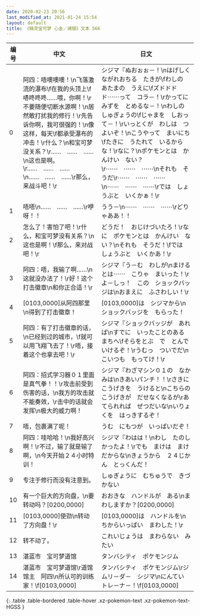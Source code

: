 ```yaml
---
date: 2020-02-23 20:56
last_modified_at: 2021-01-24 15:54
layout: default
title: 《精灵宝可梦 心金／魂银》文本 566
---
```

| 编号 | 中文 | 日文 |
| ---- | ---- | ---- |
| 0 | 阿四：唔噢噢噢！\n飞落激流的瀑布\f在我的头顶上\f哧咚咚咚……喂，你啊！\r不要随便切断水源啊！\n居然敢打扰我的修行！\r先告诉你啊，我可很强的！\n像这样，每天\f都承受瀑布的冲击！\r什么？\n和宝可梦没关系？\r……　……　……\n这也是啊。\r……　……　……\n……　……　……\r那么，来战斗吧！\r | シジマ『ぬおぉぉ－！\nはげしく　ながれおちる　たきが\fわしの　あたまの　うえに\fズドドドド⋯⋯って　コラ－！\rかってに　みずを　とめるな－！\nわしの　しゅぎょうの\fじゃまを　しおって－！\rいっとくが　わしは　つよいぞ！\nこうやって　まいにち\fたきに　うたれて　いるからな！\rなに？\nポケモンとは　かんけい　ない？\r⋯⋯　⋯⋯　⋯⋯\nそれも　そうだ\r⋯⋯　⋯⋯　⋯⋯\n⋯⋯　⋯⋯　⋯⋯\rでは　しょうぶと　いくかぁ！\r |
| 1 | 唔唔\n……　……　……\r咿呀！！ | うう－\n⋯⋯　⋯⋯　⋯⋯\rどりゃああ！！ |
| 2 | 怎么了！害怕了吧！\r什么，和宝可梦没有关系？\n这也是啊！\f那么，来对战吧！\r | どうだ！　おじけづいたろ！\rなに　ポケモンとは　かんけい　ない？\nそれも　そうだ！\fでは　しょうぶと　いくかあ！\r |
| 3 | 阿四：唔，我输了啊……\n这就没办法了！\r好！这个打击徽章\n和你正合适！\r | シジマ『う－む　わしが\nまけるとは⋯⋯　こりゃ　まいった！\rよ－しっ！　この　ショックバッジは\nおまえに　ふさわしい！\r |
| 4 | [0103,0000]从阿四那里\n得到了打击徽章！ | [0103,0000]は　シジマから\nショックバッジを　もらった！ |
| 5 | 阿四：有了打击徽章的话，\n已经到过的城市，\f就可以用飞翔飞去了！\r唔，接着这个也拿去吧！\r | シジマ『ショックバッジが　あれば\nすでに　いったことのある　まちへ\fそらをとぶ　で　とんで　いけるぞ！\rうむっ　ついでだ\nこいつも　もってけ！\r |
| 6 | 阿四：招式学习器０１里面是真气拳！！\r攻击前受到伤害的话，\n我方的攻击就不能奏效，\r击中的话就会发挥\n极大的威力啊！ | シジマ『わざマシン０１の　なかみは\nきあいパンチ！！\rさきに　こうげきを　うけると\nこちらの　こうげきが　だせなくなるが\rあてられれば　ぜつだいな\nいりょくを　はっきするぞ！ |
| 7 | 唔，包裹满了呢！ | うむ　にもつが　いっぱいだぞ！ |
| 8 | 阿四：哇哈哈！\n我好高兴啊！\r不过，输了就是输了啊，\n今天开始２４小时特训！ | シジマ『わはは！\nわし　たのしかったよ！\rでも　まけは　まけ　だからな\nきょうから　２４じかん　とっくんだ！ |
| 9 | 专注于修行而没有注意到。 | しゅぎょうに　むちゅうで　きづかない |
| 10 | 有一个巨大的方向盘，\n要转动吗？[0200,0000] | おおきな　ハンドルが　ある\nまわしますか？[0200,0000] |
| 11 | [0103,0000]使劲\n转动了方向盘！\r | [0103,0000]は　ハンドルを\nちからいっぱい　まわした！\r |
| 12 | 转不动了。 | これいじょうは　まわらない　みたい |
| 13 | 湛蓝市　宝可梦道馆 | タンバシティ　ポケモンジム |
| 14 | 湛蓝市　宝可梦道馆\r道馆馆主　阿四\n所认可的训练家！\f[0103,0000] | タンバシティ　ポケモンジム\rジムリ－ダ－　シジマ\nにんてい　トレ－ナ－！\f[0103,0000] |
{: .table .table-bordered .table-hover .xz-pokemon-text .xz-pokemon-text-HGSS }